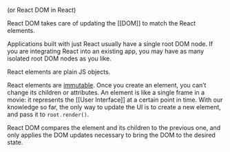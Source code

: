 (or React DOM in React)

React DOM takes care of updating the [[DOM]] to match the React elements.

Applications built with just React usually have a single root DOM node. If you are integrating React into an existing app, you may have as many isolated root DOM nodes as you like.

React elements are plain JS objects.

React elements are [immutable](https://en.wikipedia.org/wiki/Immutable_object). Once you create an element, you can’t change its children or attributes. An element is like a single frame in a movie: it represents the [[User Interface]] at a certain point in time.
With our knowledge so far, the only way to update the UI is to create a new element, and pass it to `root.render()`.

React DOM compares the element and its children to the previous one, and only applies the DOM updates necessary to bring the DOM to the desired state.

